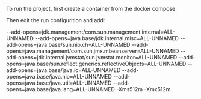 To run the project, first create a container from the docker compose.

Then edit the run configurition and add: 

--add-opens=jdk.management/com.sun.management.internal=ALL-UNNAMED   --add-opens=java.base/jdk.internal.misc=ALL-UNNAMED   --add-opens=java.base/sun.nio.ch=ALL-UNNAMED   --add-opens=java.management/com.sun.jmx.mbeanserver=ALL-UNNAMED   --add-opens=jdk.internal.jvmstat/sun.jvmstat.monitor=ALL-UNNAMED   --add-opens=java.base/sun.reflect.generics.reflectiveObjects=ALL-UNNAMED   --add-opens=java.base/java.io=ALL-UNNAMED   --add-opens=java.base/java.nio=ALL-UNNAMED   --add-opens=java.base/java.util=ALL-UNNAMED   --add-opens=java.base/java.lang=ALL-UNNAMED -Xms512m -Xmx512m